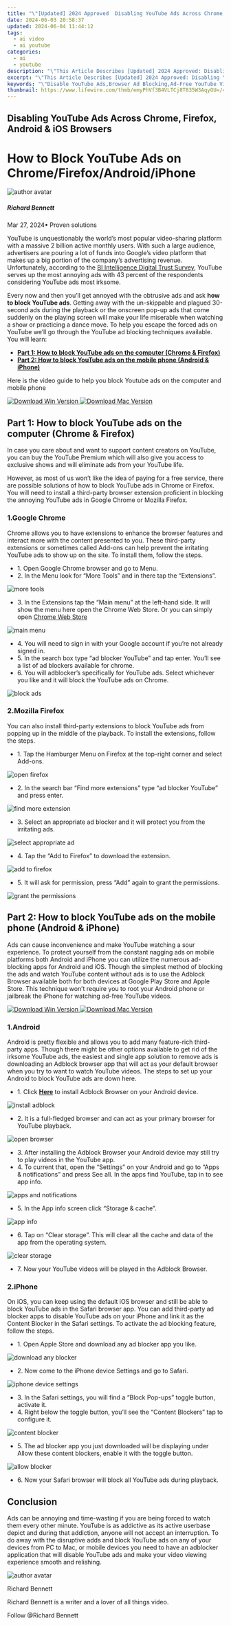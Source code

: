 ```yaml
---
title: "\"[Updated] 2024 Approved  Disabling YouTube Ads Across Chrome, Firefox, Android & iOS Browsers\""
date: 2024-06-03 20:58:37
updated: 2024-06-04 11:44:12
tags:
  - ai video
  - ai youtube
categories:
  - ai
  - youtube
description: "\"This Article Describes [Updated] 2024 Approved: Disabling YouTube Ads Across Chrome, Firefox, Android & iOS Browsers\""
excerpt: "\"This Article Describes [Updated] 2024 Approved: Disabling YouTube Ads Across Chrome, Firefox, Android & iOS Browsers\""
keywords: "\"Disable YouTube Ads,Browser Ad Blocking,Ad-Free YouTube Viewing,Chrome Ad Removal,Firefox Ad Filter,Android AdBlocker,IOS Adblock App\""
thumbnail: https://www.lifewire.com/thmb/emyPhVf3B4VLTCj8T835W3AqyOU=/400x300/filters:no_upscale():max_bytes(150000):strip_icc():format(webp)/GettyImages-93420821-0ce0b19097fb47d78dec8dbc039c1260.jpg
---
```


## Disabling YouTube Ads Across Chrome, Firefox, Android & iOS Browsers

# How to Block YouTube Ads on Chrome/Firefox/Android/iPhone

![author avatar](https://images.wondershare.com/filmora/article-images/richard-bennett.jpg)

##### Richard Bennett

 Mar 27, 2024• Proven solutions

YouTube is unquestionably the world’s most popular video-sharing platform with a massive 2 billion active monthly users. With such a large audience, advertisers are pouring a lot of funds into Google’s video platform that makes up a big portion of the company’s advertising revenue. Unfortunately, according to the [BI Intelligence Digital Trust Survey](https://www.businessinsider.com/facebook-and-youtube-have-the-most-annoying-ads-by-far-2017-4), YouTube serves up the most annoying ads with 43 percent of the respondents considering YouTube ads most irksome.

Every now and then you’ll get annoyed with the obtrusive ads and ask **how to block YouTube ads**. Getting away with the un-skippable and plagued 30-second ads during the playback or the onscreen pop-up ads that come suddenly on the playing screen will make your life miserable when watching a show or practicing a dance move. To help you escape the forced ads on YouTube we’ll go through the YouTube ad blocking techniques available. You will learn:

* [**Part 1: How to block YouTube ads on the computer (Chrome & Firefox)**](#part1)
* [**Part 2: How to block YouTube ads on the mobile phone (Android & iPhone)**](#part2)

Here is the video guide to help you block Youtube ads on the computer and mobile phone

[![Download Win Version](https://images.wondershare.com/filmora/guide/download-btn-win.jpg) ](https://tools.techidaily.com/wondershare/filmora/download/) [![Download Mac Version](https://images.wondershare.com/filmora/guide/download-btn-mac.jpg) ](https://tools.techidaily.com/wondershare/filmora/download/)

## Part 1: How to block YouTube ads on the computer (Chrome & Firefox)

In case you care about and want to support content creators on YouTube, you can buy the YouTube Premium which will also give you access to exclusive shows and will eliminate ads from your YouTube life.

However, as most of us won’t like the idea of paying for a free service, there are possible solutions of how to block YouTube ads in Chrome or Firefox. You will need to install a third-party browser extension proficient in blocking the annoying YouTube ads in Google Chrome or Mozilla Firefox.

### 1.Google Chrome

Chrome allows you to have extensions to enhance the browser features and interact more with the content presented to you. These third-party extensions or sometimes called Add-ons can help prevent the irritating YouTube ads to show up on the site. To install them, follow the steps.

* 1\. Open Google Chrome browser and go to Menu.
* 2\. In the Menu look for “More Tools” and in there tap the “Extensions”.

![more tools](https://images.wondershare.com/filmora/article-images/open-google1.jpg)

* 3\. In the Extensions tap the “Main menu” at the left-hand side. It will show the menu here open the Chrome Web Store. Or you can simply open [Chrome Web Store](https://chrome.google.com/webstore/category/extensions?hl=en-GB)

![main menu](https://images.wondershare.com/filmora/article-images/main-menu2.jpg)

* 4\. You will need to sign in with your Google account if you’re not already signed in.
* 5\. In the search box type “ad blocker YouTube” and tap enter. You’ll see a list of ad blockers available for chrome.
* 6\. You will adblocker’s specifically for YouTube ads. Select whichever you like and it will block the YouTube ads on Chrome.

![block ads](https://images.wondershare.com/filmora/article-images/block-ads-3.jpg)

### 2.Mozilla Firefox

You can also install third-party extensions to block YouTube ads from popping up in the middle of the playback. To install the extensions, follow the steps.

* 1\. Tap the Hamburger Menu on Firefox at the top-right corner and select Add-ons.

![open firefox](https://images.wondershare.com/filmora/article-images/open-firefox4.jpg)

* 2\. In the search bar “Find more extensions” type “ad blocker YouTube” and press enter.

![find more extension](https://images.wondershare.com/filmora/article-images/find-more-extension5.jpg)

* 3\. Select an appropriate ad blocker and it will protect you from the irritating ads.

![select appropriate ad](https://images.wondershare.com/filmora/article-images/block-add-on6.jpg)

* 4\. Tap the “Add to Firefox” to download the extension.

![add to firefox](https://images.wondershare.com/filmora/article-images/add-to-firefox7.jpg)

* 5\. It will ask for permission, press “Add” again to grant the permissions.

![grant the permissions](https://images.wondershare.com/filmora/article-images/grant-the-permission8.jpg)

## **Part 2: How to block YouTube ads on the mobile phone (Android & iPhone)**

Ads can cause inconvenience and make YouTube watching a sour experience. To protect yourself from the constant nagging ads on mobile platforms both Android and iPhone you can utilize the numerous ad-blocking apps for Android and iOS. Though the simplest method of blocking the ads and watch YouTube content without ads is to use the Adblock Browser available both for both devices at Google Play Store and Apple Store. This technique won’t require you to root your Android phone or jailbreak the iPhone for watching ad-free YouTube videos.

[![Download Win Version](https://images.wondershare.com/filmora/guide/download-btn-win.jpg) ](https://tools.techidaily.com/wondershare/filmora/download/) [![Download Mac Version](https://images.wondershare.com/filmora/guide/download-btn-mac.jpg) ](https://tools.techidaily.com/wondershare/filmora/download/)

### 1.Android

Android is pretty flexible and allows you to add many feature-rich third-party apps. Though there might be other options available to get rid of the irksome YouTube ads, the easiest and single app solution to remove ads is downloading an Adblock browser app that will act as your default browser when you try to want to watch YouTube videos. The steps to set up your Android to block YouTube ads are down here.

* 1\. Click [**Here**](https://adblockbrowser.org/) to install Adblock Browser on your Android device.

![install adblock](https://images.wondershare.com/filmora/article-images/install-adblock1-min.jpg)

* 2\. It is a full-fledged browser and can act as your primary browser for YouTube playback.

![open browser](https://images.wondershare.com/filmora/article-images/open-browser2-min.jpg)

* 3\. After installing the Adblock Browser your Android device may still try to play videos in the YouTube app.
* 4\. To current that, open the “Settings” on your Android and go to “Apps & notifications” and press See all. In the apps find YouTube, tap in to see app info.

![apps and notifications](https://images.wondershare.com/filmora/article-images/apps-and-notifications3-min.jpg)

* 5\. In the App info screen click “Storage & cache”.

![app info](https://images.wondershare.com/filmora/article-images/app-info4-min.jpg)

* 6\. Tap on “Clear storage”. This will clear all the cache and data of the app from the operating system.

![clear storage](https://images.wondershare.com/filmora/article-images/clear-storage5-min.jpg)

* 7\. Now your YouTube videos will be played in the Adblock Browser.

### 2.iPhone

On iOS, you can keep using the default iOS browser and still be able to block YouTube ads in the Safari browser app. You can add third-party ad blocker apps to disable YouTube ads on your iPhone and link it as the Content Blocker in the Safari settings. To activate the ad blocking feature, follow the steps.

* 1\. Open Apple Store and download any ad blocker app you like.

![download any blocker](https://images.wondershare.com/filmora/article-images/download-any-blocker6-min.jpg)

* 2\. Now come to the iPhone device Settings and go to Safari.

![iphone device settings](https://images.wondershare.com/filmora/article-images/iphone-device-settings7-min.jpg)

* 3\. In the Safari settings, you will find a “Block Pop-ups” toggle button, activate it.
* 4\. Right below the toggle button, you’ll see the “Content Blockers” tap to configure it.

![content blocker](https://images.wondershare.com/filmora/article-images/content-blocker8-min.jpg)

* 5\. The ad blocker app you just downloaded will be displaying under Allow these content blockers, enable it with the toggle button.

![allow blocker](https://images.wondershare.com/filmora/article-images/allow-blocker9-min.jpg)

* 6\. Now your Safari browser will block all YouTube ads during playback.

## **Conclusion**

Ads can be annoying and time-wasting if you are being forced to watch them every other minute. YouTube is as addictive as its active userbase depict and during that addiction, anyone will not accept an interruption. To do away with the disruptive adds and block YouTube ads on any of your devices from PC to Mac, or mobile devices you need to have an adblocker application that will disable YouTube ads and make your video viewing experience smooth and relishing.

![author avatar](https://images.wondershare.com/filmora/article-images/richard-bennett.jpg)

Richard Bennett

Richard Bennett is a writer and a lover of all things video.

Follow @Richard Bennett
